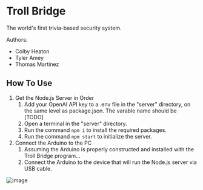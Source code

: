 # Troll Bridge
The world's first trivia-based security system.

Authors: 
- Colby Heaton
- Tyler Amey
- Thomas Martinez

## How To Use
1. Get the Node.js Server in Order
    1. Add your OpenAI API key to a .env file in the "server" directory, on the same level as package.json. The varable name should be [TODO]
    2. Open a terminal in the "server" directory.
    3. Run the command `npm i` to install the required packages.
    4. Run the command `npm start` to initialize the server.
2. Connect the Arduino to the PC
   1. Assuming the Arduino is properly constructed and installed with the Troll Bridge program...
   2. Connect the Arduino to the device that will run the Node.js server via USB cable.
      
![image](https://github.com/user-attachments/assets/97dfb610-a2ce-4c1a-b67f-0533ee04a55e)
